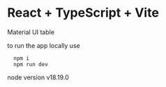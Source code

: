 # React + TypeScript + Vite

Material UI table

to run the app locally use

```
  npm i
  npm run dev
```

node version v18.19.0

